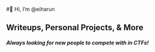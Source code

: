 #👋 Hi, I’m @eiharun

## Writeups, Personal Projects, & More

##### Always looking for new people to compete with in CTFs!

<!---
eiharun/eiharun is a ✨ special ✨ repository because its `README.md` (this file) appears on your GitHub profile.
You can click the Preview link to take a look at your changes.
--->

